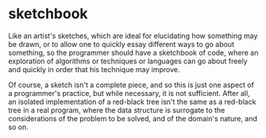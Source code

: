 # sketchbook

Like an artist's sketches, which are ideal for elucidating how something may be drawn, or to allow one to quickly essay different ways to go about something, so the programmer should have a sketchbook of code, where an exploration of algorithms or techniques or languages can go about freely and quickly in order that his technique may improve.

Of course, a sketch isn't a complete piece, and so this is just one aspect of a programmer's practice, but while necessary, it is not sufficient. After all, an isolated implementation of a red-black tree isn't the same as a red-black tree in a real program, where the data structure is surrogate to the considerations of the problem to be solved, and of the domain's nature, and so on.
